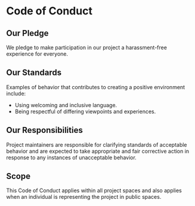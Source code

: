 # Code of Conduct

## Our Pledge

We pledge to make participation in our project a harassment-free experience for everyone.

## Our Standards

Examples of behavior that contributes to creating a positive environment include:
- Using welcoming and inclusive language.
- Being respectful of differing viewpoints and experiences.

## Our Responsibilities

Project maintainers are responsible for clarifying standards of acceptable behavior and are expected to take appropriate and fair corrective action in response to any instances of unacceptable behavior.

## Scope

This Code of Conduct applies within all project spaces and also applies when an individual is representing the project in public spaces.
